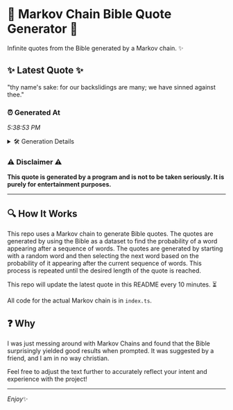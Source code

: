 # 📖 Markov Chain Bible Quote Generator 📖

Infinite quotes from the Bible generated by a Markov chain. ✨

## ✨ Latest Quote ✨
"thy name's sake: for our backslidings are many; we have sinned against thee."

### ⏰ Generated At
*5:38:53 PM*

<details>
    <summary>🛠️ Generation Details</summary>
    <p>
        <strong>🌱 Seed:</strong> thy<br>
        <strong>🔄 Iterations:</strong> 12<br>
        <strong>📜 Context History:</strong><br>[ thy ]: name's<br>[ thy, name's ]: sake:<br>[ thy, name's, sake: ]: for<br>[ thy, name's, sake:, for ]: our<br>[ thy, name's, sake:, for, our ]: backslidings<br>[ thy, name's, sake:, for, our, backslidings ]: are<br>[ name's, sake:, for, our, backslidings, are ]: many;<br>[ sake:, for, our, backslidings, are, many; ]: we<br>[ for, our, backslidings, are, many;, we ]: have<br>[ our, backslidings, are, many;, we, have ]: sinned<br>[ backslidings, are, many;, we, have, sinned ]: against<br>[ are, many;, we, have, sinned, against ]: thee.<br>
    </p>
</details>

### ⚠️ Disclaimer ⚠️
**This quote is generated by a program and is not to be taken seriously. It is purely for entertainment purposes.**

---

## 🔍 How It Works

This repo uses a Markov chain to generate Bible quotes. The quotes are generated by using the Bible as a dataset to find the probability of a word appearing after a sequence of words. The quotes are generated by starting with a random word and then selecting the next word based on the probability of it appearing after the current sequence of words. This process is repeated until the desired length of the quote is reached.

This repo will update the latest quote in this README every 10 minutes. ⏳

All code for the actual Markov chain is in `index.ts`.

## ❓ Why

I was just messing around with Markov Chains and found that the Bible surprisingly yielded good results when prompted. 
It was suggested by a friend, and I am in no way christian.

Feel free to adjust the text further to accurately reflect your intent and experience with the project!

---

*Enjoy*✨
